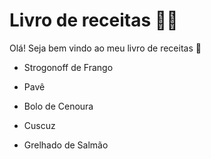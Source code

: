 # Livro de receitas :man_cook:

Olá! Seja bem vindo ao meu livro de receitas :wave:

* Strogonoff de Frango
* Pavê
* Bolo de Cenoura

* Cuscuz

* Grelhado de Salmão
